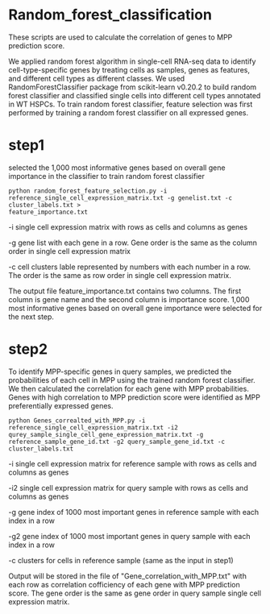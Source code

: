 # Random_forest_classification
These scripts are used to calculate the correlation of genes to MPP prediction score. 

We applied random forest algorithm in single-cell RNA-seq data to identify cell-type-specific genes by treating cells as samples, genes as features, and different cell types as different classes. We used RandomForestClassifier package from scikit-learn v0.20.2 to build random forest classifier and classified single cells into different cell types annotated in WT HSPCs. To train random forest classifier, feature selection was first performed by training a random forest classifier on all expressed genes.

# step1 
selected the 1,000 most informative genes based on overall gene importance in the classifier to train random forest classifier
```
python random_forest_feature_selection.py -i reference_single_cell_expression_matrix.txt -g genelist.txt -c cluster_labels.txt > 
feature_importance.txt
```
-i single cell expression matrix with rows as cells and columns as genes 

-g gene list with each gene in a row. Gene order is the same as the column order in single cell expression matrix

-c cell clusters lable represented by numbers with each number in a row. The order is the same as row order in single cell expression matrix. 

The output file feature_importance.txt contains two columns. The first column is gene name and the second column is importance score.  1,000 most informative genes based on overall gene importance were selected for the next step.

# step2
To identify MPP-specific genes in query samples, we predicted the probabilities of each cell in MPP using the trained random forest classifier. We then calculated the correlation for each gene with MPP probabilities. Genes with high correlation to MPP prediction score were identified as MPP preferentially expressed genes.   

```
python Genes_correalted_with_MPP.py -i reference_single_cell_expression_matrix.txt -i2 qurey_sample_single_cell_gene_expression_matrix.txt -g reference_sample_gene_id.txt -g2 query_sample_gene_id.txt -c cluster_labels.txt 
```
-i single cell expression matrix for reference sample with rows as cells and columns as genes 

-i2 single cell expression matrix for query sample with rows as cells and columns as genes 

-g gene index of 1000 most important genes in reference sample with each index in a row

-g2 gene index of 1000 most important genes in query sample with each index in a row

-c clusters for cells in reference sample (same as the input in step1)

Output will be stored in the file of "Gene_correlation_with_MPP.txt" with each row as correlation cofficiency of each gene with MPP prediction score.  The gene order is the same as gene order in query sample single cell expression matrix. 

